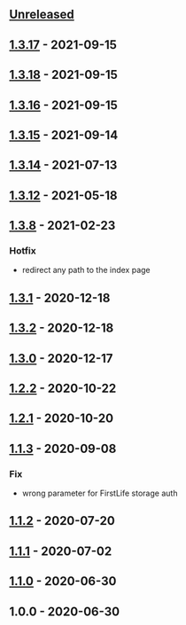 <a name="unreleased"></a>
## [Unreleased]


<a name="1.3.17"></a>
## [1.3.17] - 2021-09-15

<a name="1.3.18"></a>
## [1.3.18] - 2021-09-15

<a name="1.3.16"></a>
## [1.3.16] - 2021-09-15

<a name="1.3.15"></a>
## [1.3.15] - 2021-09-14

<a name="1.3.14"></a>
## [1.3.14] - 2021-07-13

<a name="1.3.12"></a>
## [1.3.12] - 2021-05-18

<a name="1.3.8"></a>
## [1.3.8] - 2021-02-23
### Hotfix
- redirect any path to the index page


<a name="1.3.1"></a>
## [1.3.1] - 2020-12-18

<a name="1.3.2"></a>
## [1.3.2] - 2020-12-18

<a name="1.3.0"></a>
## [1.3.0] - 2020-12-17

<a name="1.2.2"></a>
## [1.2.2] - 2020-10-22

<a name="1.2.1"></a>
## [1.2.1] - 2020-10-20

<a name="1.1.3"></a>
## [1.1.3] - 2020-09-08
### Fix
- wrong parameter for FirstLife storage auth


<a name="1.1.2"></a>
## [1.1.2] - 2020-07-20

<a name="1.1.1"></a>
## [1.1.1] - 2020-07-02

<a name="1.1.0"></a>
## [1.1.0] - 2020-06-30

<a name="1.0.0"></a>
## 1.0.0 - 2020-06-30

[Unreleased]: https://github.com/apeunit/co3-wallet/compare/1.3.17...HEAD
[1.3.17]: https://github.com/apeunit/co3-wallet/compare/1.3.18...1.3.17
[1.3.18]: https://github.com/apeunit/co3-wallet/compare/1.3.16...1.3.18
[1.3.16]: https://github.com/apeunit/co3-wallet/compare/1.3.15...1.3.16
[1.3.15]: https://github.com/apeunit/co3-wallet/compare/1.3.14...1.3.15
[1.3.14]: https://github.com/apeunit/co3-wallet/compare/1.3.12...1.3.14
[1.3.12]: https://github.com/apeunit/co3-wallet/compare/1.3.8...1.3.12
[1.3.8]: https://github.com/apeunit/co3-wallet/compare/1.3.1...1.3.8
[1.3.1]: https://github.com/apeunit/co3-wallet/compare/1.3.2...1.3.1
[1.3.2]: https://github.com/apeunit/co3-wallet/compare/1.3.0...1.3.2
[1.3.0]: https://github.com/apeunit/co3-wallet/compare/1.2.2...1.3.0
[1.2.2]: https://github.com/apeunit/co3-wallet/compare/1.2.1...1.2.2
[1.2.1]: https://github.com/apeunit/co3-wallet/compare/1.1.3...1.2.1
[1.1.3]: https://github.com/apeunit/co3-wallet/compare/1.1.2...1.1.3
[1.1.2]: https://github.com/apeunit/co3-wallet/compare/1.1.1...1.1.2
[1.1.1]: https://github.com/apeunit/co3-wallet/compare/1.1.0...1.1.1
[1.1.0]: https://github.com/apeunit/co3-wallet/compare/1.0.0...1.1.0
